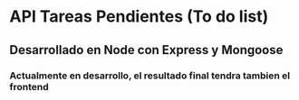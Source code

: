 # API Tareas Pendientes (To do list)

## Desarrollado en Node con Express y Mongoose

### Actualmente en desarrollo, el resultado final tendra tambien el frontend